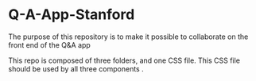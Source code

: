 # Q-A-App-Stanford

The purpose of this repository is to make it possible to collaborate on the front end of the Q&amp;A app

This repo is composed of three folders, and one CSS file. This CSS file should be used by all three components .
